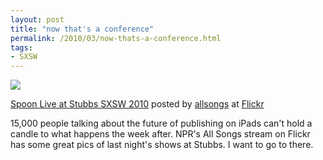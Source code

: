 ```yaml
---
layout: post
title: "now that's a conference"
permalink: /2010/03/now-thats-a-conference.html
tags:
- SXSW
---
```


[![](https://farm5.static.flickr.com/4037/4441976957_614bf92824.jpg)](http://www.flickr.com/photos/allsongs/4441976957/ "photo sharing")

[Spoon Live at Stubbs SXSW 2010](http://www.flickr.com/photos/allsongs/4441976957/) posted by [allsongs](http://www.flickr.com/people/allsongs/) at [Flickr](http://www.flickr.com/)

15,000 people talking about the future of publishing on iPads can't hold a candle to what happens the week after. NPR's All Songs stream on Flickr has some great pics of last night's shows at Stubbs. I want to go to there.